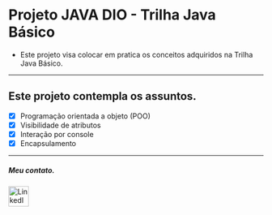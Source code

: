 # Projeto JAVA DIO - Trilha Java Básico

- Este projeto visa colocar em pratica os conceitos adquiridos na Trilha Java Básico.

---

## Este projeto contempla os assuntos.

- [x] Programação orientada a objeto (POO)
- [x] Visibilidade de atributos
- [x] Interação por console
- [x] Encapsulamento

---

##### Meu contato.

<a href="https://www.linkedin.com/in/sandro-a-desa" target="_blank"> 
  <img src="https://upload.wikimedia.org/wikipedia/commons/c/ca/LinkedIn_logo_initials.png" alt="LinkedIn" width="40"/>
</a>
